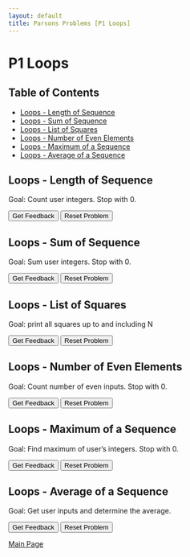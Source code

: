 ```yaml
---
layout: default
title: Parsons Problems [P1 Loops]
---
```


# P1 Loops

## Table of Contents

- [Loops - Length of Sequence](#loops---length-of-sequence)
- [Loops - Sum of Sequence](#loops---sum-of-sequence)
- [Loops - List of Squares](#loops---list-of-squares)
- [Loops - Number of Even Elements](#loops---number-of-even-elements)
- [Loops - Maximum of a Sequence](#loops---maximum-of-a-sequence)
- [Loops - Average of a Sequence](#loops---average-of-a-sequence)


## Loops - Length of Sequence 

Goal:  Count user integers. Stop with 0.

<div id="Loops - Length of Sequence-sortableTrash" class="sortable-code"></div> 
<div id="Loops - Length of Sequence-sortable" class="sortable-code"></div> 
<div style="clear:both;"></div> 
<p> 
    <input id="Loops - Length of Sequence-feedbackLink" value="Get Feedback" type="button" /> 
    <input id="Loops - Length of Sequence-newInstanceLink" value="Reset Problem" type="button" /> 
</p> 
<script type="text/javascript"> 
(function(){
  var initial = "num = int(input(“First number? 0 to stop.”)) #get first input\n" +
    "count = 0\n" +
    "while num != 0:\n" +
    "  count += 1\n" +
    "  num = int(input(“Next number? 0 to stop.”)) #get next input\n" +
    "print(count)";
  var parsonsPuzzle = new ParsonsWidget({
    "sortableId": "Loops - Length of Sequence-sortable",
    "max_wrong_lines": 10,
    "grader": ParsonsWidget._graders.LineBasedGrader,
    "exec_limit": 2500,
    "can_indent": true,
    "x_indent": 50,
    "lang": "en",
    "show_feedback": true
  });
  parsonsPuzzle.init(initial);
  parsonsPuzzle.shuffleLines();
  $("#Loops - Length of Sequence-newInstanceLink").click(function(event){ 
      event.preventDefault(); 
      parsonsPuzzle.shuffleLines(); 
  }); 
  $("#Loops - Length of Sequence-feedbackLink").click(function(event){ 
      event.preventDefault(); 
      parsonsPuzzle.getFeedback(); 
  }); 
})(); 
</script>


## Loops - Sum of Sequence

Goal:  Sum user integers. Stop with 0.

<div id="Loops - Sum of Sequence-sortableTrash" class="sortable-code"></div> 
<div id="Loops - Sum of Sequence-sortable" class="sortable-code"></div> 
<div style="clear:both;"></div> 
<p> 
    <input id="Loops - Sum of Sequence-feedbackLink" value="Get Feedback" type="button" /> 
    <input id="Loops - Sum of Sequence-newInstanceLink" value="Reset Problem" type="button" /> 
</p> 
<script type="text/javascript"> 
(function(){
  var initial = "num = int(input(“First number? 0 to stop.”)) #get first input\n" +
    "sum = 0\n" +
    "while num != 0:\n" +
    "  sum = sum + num\n" +
    "  num = int(input(“Next number? 0 to stop.”)) #get next input\n" +
    "print(sum)";
  var parsonsPuzzle = new ParsonsWidget({
    "sortableId": "Loops - Sum of Sequence-sortable",
    "max_wrong_lines": 10,
    "grader": ParsonsWidget._graders.LineBasedGrader,
    "exec_limit": 2500,
    "can_indent": true,
    "x_indent": 50,
    "lang": "en",
    "show_feedback": true
  });
  parsonsPuzzle.init(initial);
  parsonsPuzzle.shuffleLines();
  $("#Loops - Sum of Sequence-newInstanceLink").click(function(event){ 
      event.preventDefault(); 
      parsonsPuzzle.shuffleLines(); 
  }); 
  $("#Loops - Sum of Sequence-feedbackLink").click(function(event){ 
      event.preventDefault(); 
      parsonsPuzzle.getFeedback(); 
  }); 
})(); 
</script>

## Loops - List of Squares

Goal: print all squares up to and including N

<div id="Loops - List of Squares-sortableTrash" class="sortable-code"></div> 
<div id="Loops - List of Squares-sortable" class="sortable-code"></div> 
<div style="clear:both;"></div> 
<p> 
    <input id="Loops - List of Squares-feedbackLink" value="Get Feedback" type="button" /> 
    <input id="Loops - List of Squares-newInstanceLink" value="Reset Problem" type="button" /> 
</p> 
<script type="text/javascript"> 
(function(){
  var initial = "N = int(input()) \n" +
    "num = 1\n" +
    "while num**2 &lt;= N:\n" +
    "    print(num**2)\n" +
    "    num += 1";
  var parsonsPuzzle = new ParsonsWidget({
    "sortableId": "Loops - List of Squares-sortable",
    "max_wrong_lines": 10,
    "grader": ParsonsWidget._graders.LineBasedGrader,
    "exec_limit": 2500,
    "can_indent": true,
    "x_indent": 50,
    "lang": "en",
    "show_feedback": true
  });
  parsonsPuzzle.init(initial);
  parsonsPuzzle.shuffleLines();
  $("#Loops - List of Squares-newInstanceLink").click(function(event){ 
      event.preventDefault(); 
      parsonsPuzzle.shuffleLines(); 
  }); 
  $("#Loops - List of Squares-feedbackLink").click(function(event){ 
      event.preventDefault(); 
      parsonsPuzzle.getFeedback(); 
  }); 
})(); 
</script>

## Loops - Number of Even Elements

Goal:  Count number of even inputs. Stop with 0.

<div id="Loops - Number of Even Elements-sortableTrash" class="sortable-code"></div> 
<div id="Loops - Number of Even Elements-sortable" class="sortable-code"></div> 
<div style="clear:both;"></div> 
<p> 
    <input id="Loops - Number of Even Elements-feedbackLink" value="Get Feedback" type="button" /> 
    <input id="Loops - Number of Even Elements-newInstanceLink" value="Reset Problem" type="button" /> 
</p> 
<script type="text/javascript"> 
(function(){
  var initial = "num = int(input(“First number? 0 to stop.”)) #get first input\n" +
    "countEven = 0\n" +
    "while num != 0:\n" +
    "    if num % 2 == 0: #number is even\n" +
    "        countEven +=1\n" +
    "    num = int(input(“Next number? 0 to stop.”)) #get next input\n" +
    "print(countEven)";
  var parsonsPuzzle = new ParsonsWidget({
    "sortableId": "Loops - Number of Even Elements-sortable",
    "max_wrong_lines": 10,
    "grader": ParsonsWidget._graders.LineBasedGrader,
    "exec_limit": 2500,
    "can_indent": true,
    "x_indent": 50,
    "lang": "en",
    "show_feedback": true
  });
  parsonsPuzzle.init(initial);
  parsonsPuzzle.shuffleLines();
  $("#Loops - Number of Even Elements-newInstanceLink").click(function(event){ 
      event.preventDefault(); 
      parsonsPuzzle.shuffleLines(); 
  }); 
  $("#Loops - Number of Even Elements-feedbackLink").click(function(event){ 
      event.preventDefault(); 
      parsonsPuzzle.getFeedback(); 
  }); 
})(); 
</script>

## Loops - Maximum of a Sequence

Goal:  Find maximum of user’s integers. Stop with 0.

<div id="Loops - Maximum of Sequence-sortableTrash" class="sortable-code"></div> 
<div id="Loops - Maximum of Sequence-sortable" class="sortable-code"></div> 
<div style="clear:both;"></div> 
<p> 
    <input id="Loops - Maximum of Sequence-feedbackLink" value="Get Feedback" type="button" /> 
    <input id="Loops - Maximum of Sequence-newInstanceLink" value="Reset Problem" type="button" /> 
</p> 
<script type="text/javascript"> 
(function(){
  var initial = "num = int(input(“First number? 0 to stop.”)) #get first input\n" +
    "maxNum = 0\n" +
    "while num != 0:\n" +
    "    if num &gt; maxNum: #if user enters number great max\n" +
    "        maxNum = num\n" +
    "    num = int(input(“Next number? 0 to stop.”)) #get next input\n" +
    "print(maxNum)";
  var parsonsPuzzle = new ParsonsWidget({
    "sortableId": "Loops - Maximum of Sequence-sortable",
    "max_wrong_lines": 10,
    "grader": ParsonsWidget._graders.LineBasedGrader,
    "exec_limit": 2500,
    "can_indent": true,
    "x_indent": 50,
    "lang": "en",
    "show_feedback": true
  });
  parsonsPuzzle.init(initial);
  parsonsPuzzle.shuffleLines();
  $("#Loops - Maximum of Sequence-newInstanceLink").click(function(event){ 
      event.preventDefault(); 
      parsonsPuzzle.shuffleLines(); 
  }); 
  $("#Loops - Maximum of Sequence-feedbackLink").click(function(event){ 
      event.preventDefault(); 
      parsonsPuzzle.getFeedback(); 
  }); 
})(); 
</script>

## Loops - Average of a Sequence

Goal: Get user inputs and determine the average.

<div id="Loops - Average of a Sequence-sortableTrash" class="sortable-code"></div> 
<div id="Loops - Average of a Sequence-sortable" class="sortable-code"></div> 
<div style="clear:both;"></div> 
<p> 
    <input id="Loops - Average of a Sequence-feedbackLink" value="Get Feedback" type="button" /> 
    <input id="Loops - Average of a Sequence-newInstanceLink" value="Reset Problem" type="button" /> 
</p> 
<script type="text/javascript"> 
(function(){
  var initial = "num = int(input(“First number? 0 to stop.”)) #get first input\n" +
    "count = 0\n" +
    "sum = 0\n" +
    "while num != 0:\n" +
    "    count += 1\n" +
    "    sum = sum + num\n" +
    "        num = int(input(“Next number? 0 to stop.”)) #get next input\n" +
    "average = sum / count\n" +
    "print(average)";
  var parsonsPuzzle = new ParsonsWidget({
    "sortableId": "Loops - Average of a Sequence-sortable",
    "max_wrong_lines": 10,
    "grader": ParsonsWidget._graders.LineBasedGrader,
    "exec_limit": 2500,
    "can_indent": true,
    "x_indent": 50,
    "lang": "en",
    "show_feedback": true
  });
  parsonsPuzzle.init(initial);
  parsonsPuzzle.shuffleLines();
  $("#Loops - Average of a Sequence-newInstanceLink").click(function(event){ 
      event.preventDefault(); 
      parsonsPuzzle.shuffleLines(); 
  }); 
  $("#Loops - Average of a Sequence-feedbackLink").click(function(event){ 
      event.preventDefault(); 
      parsonsPuzzle.getFeedback(); 
  }); 
})(); 
</script>

[Main Page](/index.markdown)
